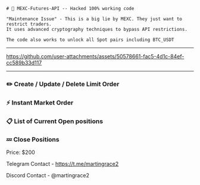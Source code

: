 ```
# 🌟 MEXC-Futures-API -- Hacked 100% working code

"Maintenance Issue" - This is a big lie by MEXC. They just want to restrict traders. 
It uses advanced cryptography techniques to bypass API restrictions.

The code also works to unlock all Spot pairs including BTC_USDT

```

---

https://github.com/user-attachments/assets/50578661-fac5-4d1c-84ef-cc589b33d117

---

### ✏️ Create / Update / Delete Limit Order


### ⚡ Instant Market Order


### 📋 List of Current Open positions


### 💤 Close Positions

Price: $200

Telegram Contact - https://t.me/martingrace2

Discord Contact - @martingrace2
